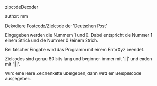 zipcodeDecoder

author: mm

Dekodiere Postcode/Zielcode der 'Deutschen Post'

Eingegeben werden die Nummern 1 und 0.
Dabei entspricht die Nummer 1 einem Strich und die Nummer 0 keinem Strich.

Bei falscher Eingabe wird das Programm mit einem ErrorXyz beendet.

Zielcodes sind genau 80 bits lang und beginnen immer mit '| |' und enden mit '|||'.

Wird eine leere Zeichenkette übergeben, dann wird ein Beispielcode ausgegeben.

